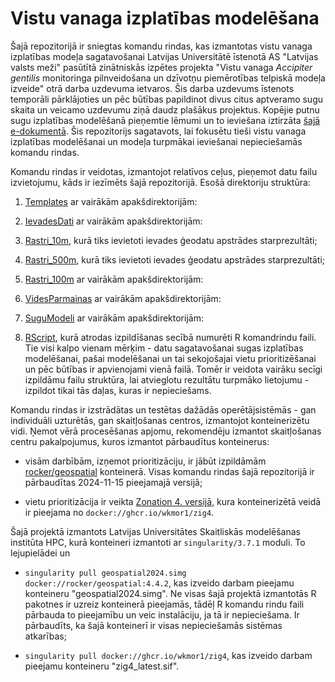 # Vistu vanaga izplatības modelēšana


Šajā repozitorijā ir sniegtas komandu rindas, kas izmantotas vistu vanaga 
izplatības modeļa sagatavošanai Latvijas Universitātē īstenotā AS "Latvijas 
valsts meži" pasūtītā zinātniskās izpētes projekta "Vistu vanaga *Accipiter gentilis* 
monitoringa pilnveidošana un dzīvotņu piemērotības telpiskā modeļa izveide" otrā 
darba uzdevuma ietvaros. Šis darba uzdevums īstenots temporāli pārklājoties un pēc būtības 
papildinot divus citus aptveramo sugu skaita un veicamo uzdevumu ziņā daudz 
plašākus projektus. Kopējie putnu sugu izplatības modelēšanā pieņemtie lēmumi 
un to ieviešana iztirzāta [šajā e-dokumentā](https://aavotins.github.io/PutnuSDMs_gramata/). 
Šis repozitorijs sagatavots, lai fokusētu tieši vistu vanaga izplatības modelēšanai 
un modeļa turpmākai ieviešanai nepieciešamās komandu rindas.

Komandu rindas ir veidotas, izmantojot relatīvos ceļus, pieņemot datu failu 
izvietojumu, kāds ir iezīmēts šajā repozitorijā. Esošā direktoriju struktūra:

1. [Templates](./Templates/) ar vairākām apakšdirektorijām:

2. [IevadesDati](./IevadesDati/) ar vairākām apakšdirektorijām:

3. [Rastri_10m](./Rastri_10m/), kurā tiks ievietoti ievades ģeodatu apstrādes 
starprezultāti;

4. [Rastri_500m](./Rastri_500m/), kurā tiks ievietoti ievades ģeodatu apstrādes 
starprezultāti;

5. [Rastri_100m](./Rastri_100m/) ar vairākām apakšdirektorijām:

6. [VidesParmainas](./VidesParmainas/) ar vairākām apakšdirektorijām:

7. [SuguModeli](./SuguModeli/) ar vairākām apakšdirektorijām:

8. [RScript](./RScript/), kurā atrodas izpildīšanas secībā numurēti R komandrindu 
faili. Tie visi kalpo vienam mērķim - datu sagatavošanai sugas izplatības 
modelēšanai, pašai modelēšanai un tai sekojošajai vietu prioritizēšanai un pēc 
būtības ir apvienojami vienā failā. Tomēr ir veidota vairāku secīgi izpildāmu 
failu struktūra, lai atvieglotu rezultātu turpmāko lietojumu - izpildot tikai tās 
daļas, kuras ir nepieciešams.

Komandu rindas ir izstrādātas un testētas dažādās operētājsistēmās - gan individuāli 
uzturētās, gan skaitļošanas centros, izmantojot konteinerizētu vidi. Ņemot vērā 
procesēšanas apjomu, rekomendēju izmantot skaitļošanas centru pakalpojumus, kuros 
izmantot pārbaudītus konteinerus:

- visām darbībām, izņemot prioritizāciju, ir jābūt izpildāmām 
[rocker/geospatial](https://hub.docker.com/r/rocker/geospatial) konteinerā. 
Visas komandu rindas šajā repozitorijā ir pārbaudītas 2024-11-15 pieejamajā 
versijā;

- vietu prioritizācija ir veikta [Zonation 4. versijā](https://github.com/cbig/zonation-core), 
kura konteinerizētā veidā ir pieejama no `docker://ghcr.io/wkmor1/zig4`.

Šajā projektā izmantots Latvijas Universitātes Skaitliskās modelēšanas institūta HPC, 
kurā konteineri izmantoti ar `singularity/3.7.1` moduli. To lejupielādei un 

- `singularity pull geospatial2024.simg docker://rocker/geospatial:4.4.2`, kas 
izveido darbam pieejamu konteineru "geospatial2024.simg". Ne visas šajā projektā 
izmantotās R pakotnes ir uzreiz konteinerā pieejamās, tādēļ R komandu rindu faili 
pārbauda to pieejamību un veic instalāciju, ja tā ir nepieciešama. Ir pārbaudīts, 
ka šajā konteinerī ir visas nepieciešamās sistēmas atkarības;

- `singularity pull docker://ghcr.io/wkmor1/zig4`, kas 
izveido darbam pieejamu konteineru "zig4_latest.sif".